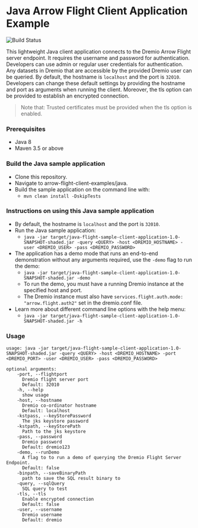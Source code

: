 # Java Arrow Flight Client Application Example
![Build Status](https://github.com/dremio-hub/arrow-flight-client-examples/workflows/java-build/badge.svg)

This lightweight Java client application connects to the Dremio Arrow Flight server endpoint. It requires the username and password for authentication. Developers can use admin or regular user credentials for authentication. Any datasets in Dremio that are accessible by the provided Dremio user can be queried. By default, the hostname is `localhost` and the port is `32010`. Developers can change these default settings by providing the hostname and port as arguments when running the client. Moreover, the tls option can be provided to establish an encrypted connection. 
> Note that: Trusted certificates must be provided when the tls option is enabled.

### Prerequisites
- Java 8 
- Maven 3.5 or above

### Build the Java sample application
- Clone this repository.
- Navigate to arrow-flight-client-examples/java.
- Build the sample application on the command line with:
  - `mvn clean install -DskipTests` 

### Instructions on using this Java sample application
- By default, the hostname is `localhost` and the port is `32010`.
- Run the Java sample application:
  - `java -jar target/java-flight-sample-client-application-1.0-SNAPSHOT-shaded.jar -query <QUERY> -host <DREMIO_HOSTNAME> -user <DREMIO_USER> -pass <DREMIO_PASSWORD>`
- The application has a demo mode that runs an end-to-end demonstration without any arguments required, use the `-demo` flag to run the demo:
  - `java -jar target/java-flight-sample-client-application-1.0-SNAPSHOT-shaded.jar -demo`
  - To run the demo, you must have a running Dremio instance at the specified host and port.
  - The Dremio instance must also have `services.flight.auth.mode: "arrow.flight.auth2"` set in the dremio.conf file. 
- Learn more about different command line options with the help menu:
  - `java -jar target/java-flight-sample-client-application-1.0-SNAPSHOT-shaded.jar -h` 

### Usage
```
usage: java -jar target/java-flight-sample-client-application-1.0-SNAPSHOT-shaded.jar -query <QUERY> -host <DREMIO_HOSTNAME> -port <DREMIO_PORT> -user <DREMIO_USER> -pass <DREMIO_PASSWORD>

optional arguments:
    -port, --flightport
      Dremio flight server port
      Default: 32010
    -h, --help
      show usage
    -host, --hostname
      Dremio co-ordinator hostname
      Default: localhost
    -kstpass, --keyStorePassword
      The jks keystore password
    -kstpath, --keyStorePath
      Path to the jks keystore
    -pass, --password
      Dremio password
      Default: dremio123
    -demo, --runDemo
      A flag to to run a demo of querying the Dremio Flight Server Endpoint.
      Default: false
    -binpath, --saveBinaryPath
      path to save the SQL result binary to
    -query, --sqlQuery
      SQL query to test
    -tls, --tls
      Enable encrypted connection
      Default: false
    -user, --username
      Dremio username
      Default: dremio
```
